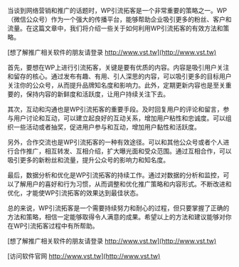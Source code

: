 当谈到网络营销和推广的话题时，WP引流拓客是一个非常重要的策略之一。WP（微信公众号）作为一个强大的传播平台，能够帮助企业吸引更多的粉丝、客户和流量。在这篇文章中，我们将介绍一些关于如何利用WP引流拓客的有效方法和策略。

[想了解推广相关软件的朋友请登录 http://www.vst.tw](http://www.vst.tw)

首先，要想在WP上进行引流拓客，关键是要有优质的内容。内容是吸引用户关注和留存的核心。通过发布有趣、有用、引人深思的内容，可以吸引更多的目标用户关注你的公众号，从而提升品牌知名度和影响力。此外，定期更新内容也是至关重要的，保持内容的新鲜度和活跃度，让用户持续关注下去。

其次，互动和沟通也是WP引流拓客的重要手段。及时回复用户的评论和留言，参与用户讨论和互动，可以建立起良好的互动关系，增加用户粘性和忠诚度。可以组织一些活动或者抽奖，促进用户参与和互动，增加用户黏性和活跃度。

另外，合作交流也是WP引流拓客的一种有效途径。可以和其他公众号或者个人进行合作推广，相互转发、互相介绍，扩大曝光面和受众范围。通过互相合作，可以吸引更多的新粉丝和流量，提升公众号的影响力和知名度。

最后，数据分析和优化是WP引流拓客的持续工作。通过对数据的分析和监控，可以了解用户的喜好和行为习惯，从而调整和优化推广策略和内容形式。不断改进和优化，才能使WP引流拓客的效果达到最佳状态。

总的来说，WP引流拓客是一个需要持续努力和耐心的过程，但只要掌握了正确的方法和策略，相信一定能够取得令人满意的成果。希望以上的方法和建议能够对你在WP引流拓客过程中有所帮助。

[想了解推广相关软件的朋友请登录 http://www.vst.tw](http://www.vst.tw)


[访问软件官网 http://www.vst.tw](http://www.vst.tw)
